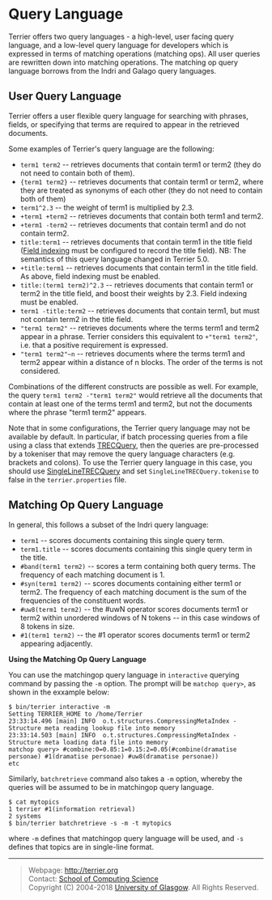Query Language
==============

Terrier offers two query languages - a high-level, user facing query language, and a low-level query language for developers which is expressed in terms of matching operations (matching ops). All user queries are rewritten down into matching operations. The matching op query language borrows from the Indri and Galago query languages.

User Query Language
-------------------

Terrier offers a user flexible query language for searching with phrases, fields, or specifying that terms are required to appear in the retrieved documents.

Some examples of Terrier's query language are the following:

 - `term1 term2`  -- retrieves documents that contain term1 or term2 (they do not need to contain both of them).
 - `{term1 term2}` -- retrieves documents that contain term1 or term2, where they are treated as synonyms of each other (they do not need to contain both of them)
 - `term1^2.3` -- the weight of term1 is multiplied by 2.3.
 - `+term1 +term2`  -- retrieves documents that contain both term1 and term2.
 - `+term1 -term2` -- retrieves documents that contain term1 and do not contain term2.
 - `title:term1` -- retrieves documents that contain term1 in the title field ([Field indexing](configure_indexing.html#fields) must be configured to record the title field). NB: The semantics of this query language changed in Terrier 5.0.
 - `+title:term1` -- retrieves documents that contain term1 in the title field. As above, field indexing must be enabled.
 - `title:(term1 term2)^2.3` -- retrieves documents that contain term1 or term2 in the title field, and boost their weights by 2.3. Field indexing must be enabled.
 - `term1 -title:term2` -- retrieves documents that contain term1, but must not contain term2 in the title field.
 - `"term1 term2"` -- retrieves documents where the terms term1 and term2 appear in a phrase. Terrier considers this equivalent to `+"term1 term2"`, i.e. that a positive requirement is expressed.
 - `"term1 term2"~n` -- retrieves documents where the terms term1 and term2 appear within a distance of n blocks. The order of the terms is not considered.

Combinations of the different constructs are possible as well. For example, the query `term1 term2 -"term1 term2"` would retrieve all the documents that contain at least one of the terms term1 and term2, but not the documents where the phrase "term1 term2" appears.

Note that in some configurations, the Terrier query language may not be available by default. In particular, if batch processing queries from a file using a class that extends [TRECQuery](javadoc/org/terrier/applications/batchquerying/TRECQuery.html), then the queries are pre-processed by a tokeniser that may remove the query language characters (e.g. brackets and colons). To use the Terrier query language in this case, you should use [SingleLineTRECQuery](javadoc/org/terrier/applications/batchquerying/SingleLineTRECQuery.html) and set `SingleLineTRECQuery.tokenise` to false in the `terrier.properties` file.

Matching Op Query Language
--------------------------
In general, this follows a subset of the Indri query language:

 - `term1` -- scores documents containing this single query term.
 - `term1.title` -- scores documents containing this single query term in the title.
 - `#band(term1 term2)` -- scores a term containing both query terms. The frequency of each matching document is 1.
 - `#syn(term1 term2)` -- scores documents containing either term1 or term2. The frequency of each matching document is the sum of the frequencies of the constituent words.
 - `#uw8(term1 term2)` -- the #uwN operator scores documents term1 or term2 within unordered windows of N tokens -- in this case windows of 8 tokens in size.
 - `#1(term1 term2)` -- the #1 operator scores documents term1 or term2 appearing adjacently.
 
 
**Using the Matching Op Query Language**

You can use the matchingop query language in `interactive` querying command by passing the `-m` option. The prompt will be `matchop query>`, as shown in the exxample below:

```
$ bin/terrier interactive -m
Setting TERRIER_HOME to /home/Terrier
23:33:14.496 [main] INFO  o.t.structures.CompressingMetaIndex - Structure meta reading lookup file into memory
23:33:14.503 [main] INFO  o.t.structures.CompressingMetaIndex - Structure meta loading data file into memory
matchop query> #combine:0=0.85:1=0.15:2=0.05(#combine(dramatise personae) #1(dramatise personae) #uw8(dramatise personae))
etc
```

Similarly, `batchretrieve` command also takes a `-m` option, whereby the queries will be assumed to be in matchingop query language. 
```
$ cat mytopics
1 terrier #1(information retrieval)
2 systems
$ bin/terrier batchretrieve -s -m -t mytopics
```
where `-m` defines that matchingop query language will be used, and `-s` defines that topics are in single-line format.
 

------------------
> Webpage: <http://terrier.org>  
> Contact: [School of Computing Science](http://www.dcs.gla.ac.uk/)  
> Copyright (C) 2004-2018 [University of Glasgow](http://www.gla.ac.uk/). All Rights Reserved.
